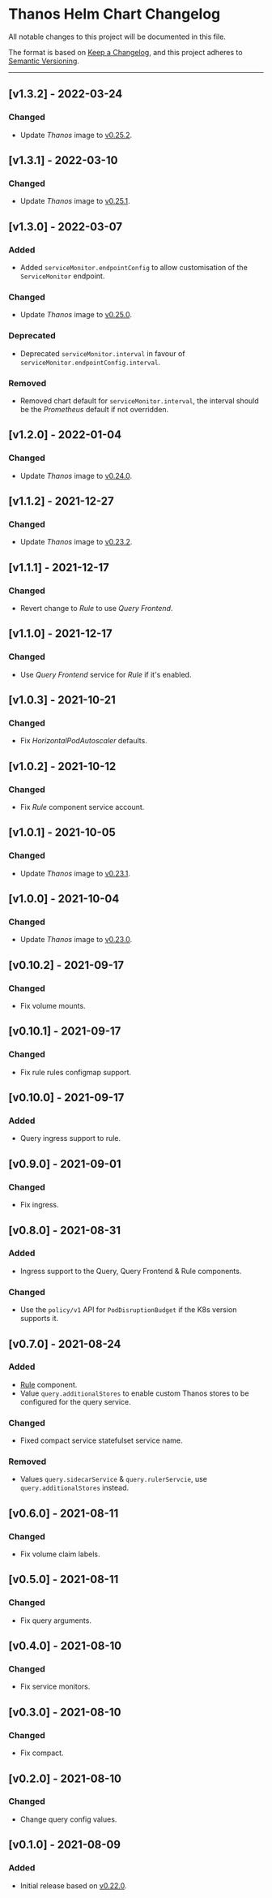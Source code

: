 # Thanos Helm Chart Changelog

All notable changes to this project will be documented in this file.

The format is based on [Keep a Changelog](https://keepachangelog.com/en/1.0.0/),
and this project adheres to [Semantic Versioning](https://semver.org/spec/v2.0.0.html).

---

<!-- ## [vX.Y.Z] - UNRELEASED
### Added
### Changed
### Deprecated
### Removed -->

## [v1.3.2] - 2022-03-24

### Changed

- Update _Thanos_ image to [v0.25.2](https://github.com/thanos-io/thanos/releases/tag/v0.25.2).

## [v1.3.1] - 2022-03-10

### Changed

- Update _Thanos_ image to [v0.25.1](https://github.com/thanos-io/thanos/releases/tag/v0.25.1).

## [v1.3.0] - 2022-03-07

### Added

- Added `serviceMonitor.endpointConfig` to allow customisation of the `ServiceMonitor` endpoint.

### Changed

- Update _Thanos_ image to [v0.25.0](https://github.com/thanos-io/thanos/releases/tag/v0.25.0).

### Deprecated

- Deprecated `serviceMonitor.interval` in favour of `serviceMonitor.endpointConfig.interval`.

### Removed

- Removed chart default for `serviceMonitor.interval`, the interval should be the _Prometheus_ default if not overridden.

## [v1.2.0] - 2022-01-04

### Changed

- Update _Thanos_ image to [v0.24.0](https://github.com/thanos-io/thanos/releases/tag/v0.24.0).

## [v1.1.2] - 2021-12-27

### Changed

- Update _Thanos_ image to [v0.23.2](https://github.com/thanos-io/thanos/releases/tag/v0.23.2).

## [v1.1.1] - 2021-12-17

### Changed

- Revert change to _Rule_ to use _Query Frontend_.

## [v1.1.0] - 2021-12-17

### Changed

- Use _Query Frontend_ service for _Rule_ if it's enabled.

## [v1.0.3] - 2021-10-21

### Changed

- Fix _HorizontalPodAutoscaler_ defaults.

## [v1.0.2] - 2021-10-12

### Changed

- Fix _Rule_ component service account.

## [v1.0.1] - 2021-10-05

### Changed

- Update _Thanos_ image to [v0.23.1](https://github.com/thanos-io/thanos/releases/tag/v0.23.1).

## [v1.0.0] - 2021-10-04

### Changed

- Update _Thanos_ image to [v0.23.0](https://github.com/thanos-io/thanos/releases/tag/v0.23.0).

## [v0.10.2] - 2021-09-17

### Changed

- Fix volume mounts.

## [v0.10.1] - 2021-09-17

### Changed

- Fix rule rules configmap support.

## [v0.10.0] - 2021-09-17

### Added

- Query ingress support to rule.

## [v0.9.0] - 2021-09-01

### Changed

- Fix ingress.

## [v0.8.0] - 2021-08-31

### Added

- Ingress support to the Query, Query Frontend & Rule components.

### Changed

- Use the `policy/v1` API for `PodDisruptionBudget` if the K8s version supports it.

## [v0.7.0] - 2021-08-24

### Added

- [Rule](https://thanos.io/v0.22/components/rule.md/) component.
- Value `query.additionalStores` to enable custom Thanos stores to be configured for the query service.

### Changed

- Fixed compact service statefulset service name.

### Removed

- Values `query.sidecarService` & `query.rulerServcie`, use `query.additionalStores` instead.

## [v0.6.0] - 2021-08-11

### Changed

- Fix volume claim labels.

## [v0.5.0] - 2021-08-11

### Changed

- Fix query arguments.

## [v0.4.0] - 2021-08-10

### Changed

- Fix service monitors.

## [v0.3.0] - 2021-08-10

### Changed

- Fix compact.

## [v0.2.0] - 2021-08-10

### Changed

- Change query config values.

## [v0.1.0] - 2021-08-09

### Added

- Initial release based on [v0.22.0](https://github.com/thanos-io/thanos/releases/tag/v0.22.0).
